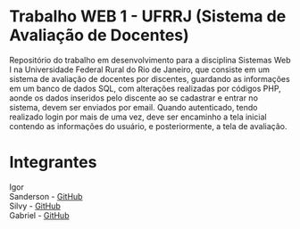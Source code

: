 # Trabalho WEB 1 - UFRRJ (Sistema de Avaliação de Docentes)
Repositório do trabalho em desenvolvimento para a disciplina Sistemas Web I na Universidade Federal Rural do Rio de Janeiro, que consiste em um sistema de avaliação de docentes por discentes, guardando as informações em um banco de dados SQL, com alterações realizadas por códigos PHP, aonde os dados inseridos pelo discente ao se cadastrar e entrar no sistema, devem ser enviados por email. Quando autenticado, tendo realizado login por mais de uma vez, deve ser encaminho a tela inicial contendo as informações do usuário, e posteriormente, a tela de avaliação.

# Integrantes
Igor<br>
Sanderson - [GitHub](https://github.com/Sanderson0402)<br>
Silvy - [GitHub](https://github.com/SillySilvy04)<br>
Gabriel - [GitHub](https://github.com/L3mon-04)<br>
